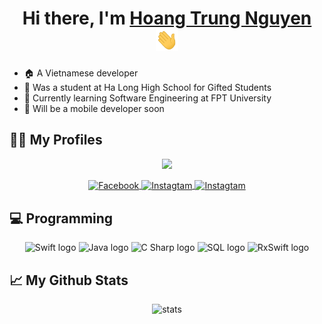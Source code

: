 <h1 align="center">Hi there, I'm <a href="https://www.facebook.com/mrlimfo/" target="_blank">Hoang Trung Nguyen</a> 
  <img src="https://github.com/nguyenht65/nguyenht65/blob/master/images/Hi.gif" height="35" />
</h1>

- :house: A Vietnamese developer
- :leaves: Was a student at Ha Long High School for Gifted Students
- 🌱 Currently learning Software Engineering at FPT University
- :iphone: Will be a mobile developer soon

## :sassy_man: My Profiles
<div align="center">
  
  ![](https://visitor-badge.glitch.me/badge?page_id=nguyenht65.nguyenht65&right_color=red)
  
  <a href="https://www.facebook.com/mrlimfo/">
  <img align="center" alt="Facebook" height="50" width="50" src="https://img.icons8.com/doodle/344/facebook-new.png" />
  </a>
  <a href="https://www.instagram.com/__htn.0605__/">
  <img align="center" alt="Instagtam" height="50" width="50" src="https://img.icons8.com/officel/344/instagram-new.png" />
  </a>
  <a href="https://static.topcv.vn/topcv-cv-uploads/e469926e02131c13d25f2f834b65a634.pdf#toolbar=0&navpanes=0&scrollbar=0">
  <img align="center" alt="Instagtam" height="50" width="50" src="https://img.icons8.com/external-flaticons-lineal-color-flat-icons/344/external-cv-recruitment-agency-flaticons-lineal-color-flat-icons-5.png" />
  </a>
  
</div>

## :computer: Programming
<div align="center">
  <img src="https://img.icons8.com/doodle/344/swift.png" height="70" width="70" alt="Swift logo" />
  <img src="https://img.icons8.com/dusk/344/java-coffee-cup-logo.png" height="70" width="70" alt="Java logo" />
  <img src="https://img.icons8.com/color/344/c-sharp-logo.png" height="70" width="70" alt="C Sharp logo" />
  <img src="https://img.icons8.com/external-soft-fill-juicy-fish/344/external-sql-servers-and-networks-soft-fill-soft-fill-juicy-fish.png" height="70" width="70" alt="SQL logo" />
   <img src="https://www.mobintouch.com/wp-content/uploads/2018/12/RxSwift.png" height="70" width="70" alt="RxSwift logo" />
</div>

## 📈 My Github Stats
<div align="center">
<img src="https://github-readme-stats.vercel.app/api?username=nguyenht65&show_icons=true&theme=apprentice" alt="stats" />
</div>

